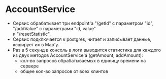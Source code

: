 # AccountService
* Сервис обрабатывает три endpoint'а "/getId" с параметром "id", "/addValue" с параметрами "id, value"  
и "/resetStatistic".
* Сервис подключается к postgres, читает и записывает данные, кэширует их в Map'у.
* Раз в 5 секунд в консоль в логи выводится статистика для каждого из двух методов AccountService'а (getAmount, addAmount):
    - кол-во запросов обрабатываемых в единицу времени на сервере
    - общее кол-во запросов от всех клинтов